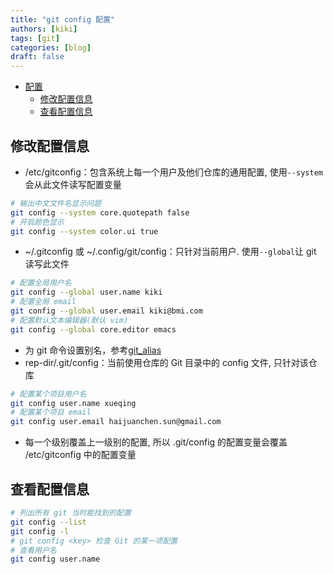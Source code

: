 ```yaml
---
title: "git config 配置"
authors: [kiki]
tags: [git]
categories: [blog]
draft: false
---
```


- [配置](#%E9%85%8D%E7%BD%AE)
  - [修改配置信息](#%E4%BF%AE%E6%94%B9%E9%85%8D%E7%BD%AE%E4%BF%A1%E6%81%AF)
  - [查看配置信息](#%E6%9F%A5%E7%9C%8B%E9%85%8D%E7%BD%AE%E4%BF%A1%E6%81%AF)

## 修改配置信息

- /etc/gitconfig：包含系统上每一个用户及他们仓库的通用配置, 使用`--system`会从此文件读写配置变量

```sh
# 输出中文文件名显示问题
git config --system core.quotepath false
# 开启颜色显示
git config --system color.ui true
```

- ~/.gitconfig 或 ~/.config/git/config：只针对当前用户.  使用`--global`让 git 读写此文件

```sh
# 配置全局用户名
git config --global user.name kiki
# 配置全局 email
git config --global user.email kiki@bmi.com
# 配置默认文本编辑器(默认 vim)
git config --global core.editor emacs
```

- 为 git 命令设置别名，参考[git_alias](./git_alias.md)
- rep-dir/.git/config：当前使用仓库的 Git 目录中的 config 文件, 只针对该仓库

```sh
# 配置某个项目用户名
git config user.name xueqing
# 配置某个项目 email
git config user.email haijuanchen.sun@gmail.com
```

- 每一个级别覆盖上一级别的配置, 所以 .git/config 的配置变量会覆盖 /etc/gitconfig 中的配置变量

## 查看配置信息

```sh
# 列出所有 git 当时能找到的配置
git config --list
git config -l
# git config <key> 检查 Git 的某一项配置
# 查看用户名
git config user.name
```

